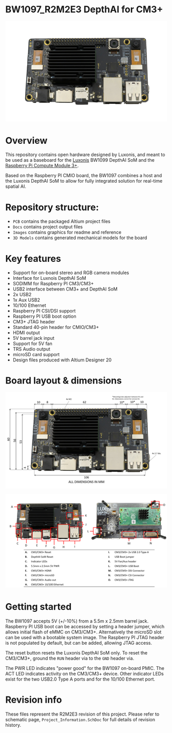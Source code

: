 # BW1097_R2M2E3 DepthAI for CM3+

![](../BW1097_DepthAI_Compute_Module/Images/BW1097_R1M1E2_transparent_crop.png)

# Overview
This repository contains open hardware designed by Luxonis, and meant to be used as a baseboard for the [Luxonis](https://www.luxonis.com/depthai) BW1099 DepthAI SoM and the [Raspberry Pi Compute Module 3+](https://www.raspberrypi.org/products/compute-module-3-plus/). 

Based on the Raspberry PI CMIO board, the BW1097 combines a host and the Luxonis DepthAI SoM to allow for fully integrated solution for real-time spatial AI. 

# Repository structure:
* `PCB` contains the packaged Altium project files
* `Docs` contains project output files
* `Images` contains graphics for readme and reference
* `3D Models` contains generated mechanical models for the board

# Key features
* Support for on-board stereo and RGB camera modules
* Interface for Luxnois DepthAI SoM
* SODIMM for Raspberry PI CM3/CM3+
* USB2 interface between CM3+ and DepthAI SoM
* 2x USB2
* 1x Aux USB2
* 10/100 Ethernet
* Raspberry PI CSI/DSI support
* Raspberry PI USB boot option
* CM3+ JTAG header
* Standard 40-pin header for CMIO/CM3+ 
* HDMI output
* 5V barrel jack input
* Support for 5V fan
* TRS Audio output
* microSD card support 
* Design files produced with Altium Designer 20

# Board layout & dimensions

![](../BW1097_DepthAI_Compute_Module/Images/BW1097_R1M1E2_dims.png)

![](../BW1097_DepthAI_Compute_Module/Images/BW1097_R1M1E2_diagram.png)


# Getting started
The BW1097 accepts 5V (+/-10%) from a 5.5m x 2.5mm barrel jack. Raspberry PI USB boot can be accessed by setting a header jumper, which allows initial flash of eMMC on CM3/CM3+. Alternatively the microSD slot can be used with a bootable system image. The Raspberry PI JTAG header is not populated by default, but can be added, allowing JTAG access. 

The reset button resets the Luxonis DepthAI SoM only. To reset the CM3/CM3+, ground the `RUN` header via to the `GND` header via.

The PWR LED indicates "power good" for the BW1097 on-board PMIC. The ACT LED indicates activity on the CM3/CM3+ device. Other indicator LEDs exist for the two USB2.0 Type A ports and for the 10/100 Ethernet port. 


# Revision info
These files represent the R2M2E3 revision of this project. Please refer to schematic page, `Project_Information.SchDoc` for full details of revision history.
